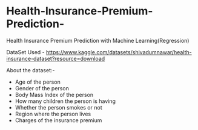 # Health-Insurance-Premium-Prediction-
Health Insurance Premium Prediction with Machine Learning(Regression)

DataSet Used - https://www.kaggle.com/datasets/shivadumnawar/health-insurance-dataset?resource=download

About the dataset:- 
- Age of the person
- Gender of the person
- Body Mass Index of the person
- How many children the person is having
- Whether the person smokes or not
- Region where the person lives
- Charges of the insurance premium




